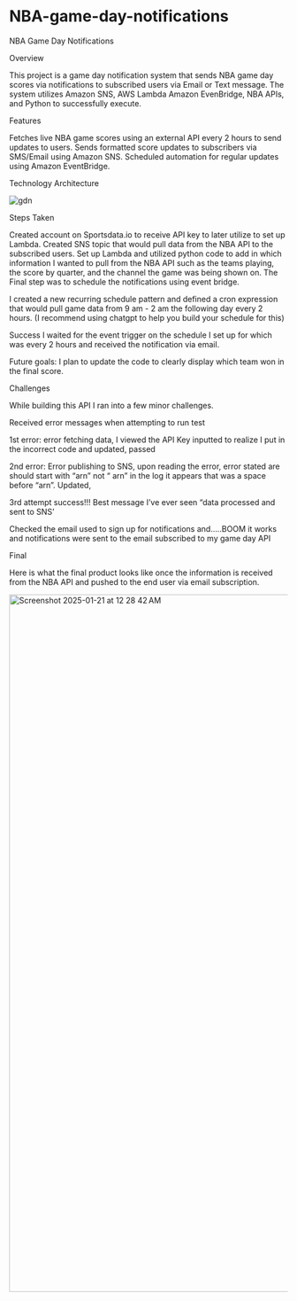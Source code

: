 # NBA-game-day-notifications

NBA Game Day Notifications 

Overview

This project is a game day notification system that sends NBA game day scores via notifications to subscribed users via Email or Text message. The system utilizes Amazon SNS, AWS Lambda  Amazon EvenBridge, NBA APIs, and Python to successfully execute.

Features

Fetches live NBA game scores using an external API every 2 hours to send updates to users.
Sends formatted score updates to subscribers via SMS/Email using Amazon SNS.
Scheduled automation for regular updates using Amazon EventBridge.


Technology Architecture

![gdn](https://github.com/user-attachments/assets/a31fde4e-f914-4885-ab81-840e722a813b)

Steps Taken 

Created account on Sportsdata.io to receive API key to later utilize to set up Lambda. 
Created SNS topic that would pull data from the NBA API to the subscribed users. 
Set up Lambda and utilized python code to add in which information I wanted to pull from the NBA API such as the teams playing, the score by quarter, and the channel the game was being shown on. 
The Final step was to schedule the notifications using event bridge. 

I created a new recurring schedule pattern and defined a cron expression that would pull game data from 9 am - 2 am the following day every 2 hours. (I recommend using chatgpt to help you build your schedule for this) 

Success I waited for the event trigger on the schedule I set up for which was every 2 hours and received the notification via email. 

Future goals: I plan to update the code to clearly display which team won in the final score. 


Challenges

While building this API I ran into a few minor challenges. 

Received error messages when attempting to run test 

1st error:  error fetching data, I viewed the API Key inputted to realize I put in the incorrect code and updated, passed 

2nd error: Error publishing to SNS, upon reading the error, error stated are should start with “arn” not “  arn” in the log it appears that was a space before “arn”. Updated, 

3rd attempt success!!! Best message I’ve ever seen “data processed and sent to SNS’

Checked the email used to sign up for notifications and…..BOOM it works and notifications were sent to the email subscribed to my game day API 


Final 

Here is what the final product looks like once the information is received from the NBA API and pushed to the end user via email subscription. 

<img width="1259" alt="Screenshot 2025-01-21 at 12 28 42 AM" src="https://github.com/user-attachments/assets/64aa6004-197c-4765-8f65-4c530f8b0620" />




